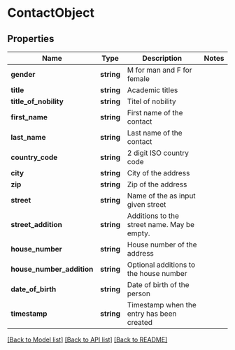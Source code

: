 # ContactObject

## Properties
Name | Type | Description | Notes
------------ | ------------- | ------------- | -------------
**gender** | **string** | M for man and F for female | 
**title** | **string** | Academic titles | 
**title_of_nobility** | **string** | Titel of nobility | 
**first_name** | **string** | First name of the contact | 
**last_name** | **string** | Last name of the contact | 
**country_code** | **string** | 2 digit ISO country code | 
**city** | **string** | City of the address | 
**zip** | **string** | Zip of the address | 
**street** | **string** | Name of the as input given street | 
**street_addition** | **string** | Additions to the street name. May be empty. | 
**house_number** | **string** | House number of the address | 
**house_number_addition** | **string** | Optional additions to the house number | 
**date_of_birth** | **string** | Date of birth of the person | 
**timestamp** | **string** | Timestamp when the entry has been created | 

[[Back to Model list]](../README.md#documentation-for-models) [[Back to API list]](../README.md#documentation-for-api-endpoints) [[Back to README]](../README.md)


